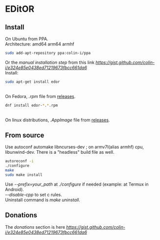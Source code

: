 # EDitOR

## Install
On Ubuntu from PPA.\
Architecture: amd64 arm64 armhf
```sh
sudo add-apt-repository ppa:colin-i/ppa
```
Or the *manual installation step* from this link *https://gist.github.com/colin-i/e324e85e0438ed71219673fbcc661da6* \
Install:
```sh
sudo apt-get install edor
```
\
On Fedora, <i>.rpm</i> file from [releases](https://github.com/colin-i/edor/releases).
```sh
dnf install edor-*.*.rpm
```
\
On linux distributions, <i>.AppImage</i> file from [releases](https://github.com/colin-i/edor/releases).

## From source
Use autoconf automake libncurses-dev ; on armv7l(alias armhf) cpu, libunwind-dev. There is a "headless" build file as well.
```sh
autoreconf -i
./configure
make
sudo make install
```
Use *\-\-prefix=your_path* at *./configure* if needed (example: at Termux in Android).\
*\-\-disable\-cpp* to set c rules.\
Uninstall command is *make uninstall*.

## Donations
The *donations* section is here
*https://gist.github.com/colin-i/e324e85e0438ed71219673fbcc661da6*
